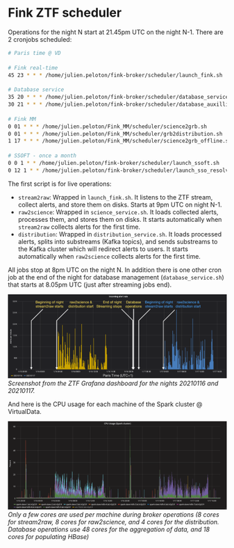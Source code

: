 # Fink ZTF scheduler

Operations for the night N start at 21.45pm UTC on the night N-1. There are 2 cronjobs scheduled:

```bash
# Paris time @ VD

# Fink real-time
45 23 * * * /home/julien.peloton/fink-broker/scheduler/launch_fink.sh

# Database service
35 20 * * * /home/julien.peloton/fink-broker/scheduler/database_service.sh
30 21 * * * /home/julien.peloton/fink-broker/scheduler/database_auxilliary.sh

# Fink MM
0 01 * * * /home/julien.peloton/Fink_MM/scheduler/science2grb.sh
0 01 * * * /home/julien.peloton/Fink_MM/scheduler/grb2distribution.sh
1 17 * * * /home/julien.peloton/Fink_MM/scheduler/science2grb_offline.sh

# SSOFT - once a month
0 0 1 * * /home/julien.peloton/fink-broker/scheduler/launch_ssoft.sh
0 12 1 * * /home/julien.peloton/fink-broker/scheduler/launch_sso_resolver.sh
```

The first script is for live operations:

- `stream2raw`: Wrapped in `launch_fink.sh`. It listens to the ZTF stream, collect alerts, and store them on disks. Starts at 9pm UTC on night N-1.
- `raw2science`: Wrapped in `science_service.sh`. It loads collected alerts, processes them, and stores them on disks. It starts automatically when `stream2raw` collects alerts for the first time.
- `distribution`: Wrapped in `distribution_service.sh`. It loads processed alerts, splits into substreams (Kafka topics), and sends substreams to the Kafka cluster which will redirect alerts to users. It starts automatically when `raw2science` collects alerts for the first time.

All jobs stop at 8pm UTC on the night N. In addition there is one other cron job at the end of the night for database management (`database_service.sh`) that starts at 8.05pm UTC (just after streaming jobs end).

![image](schedule_example.png)
_Screenshot from the ZTF Grafana dashboard for the nights 20210116 and 20210117._


And here is the CPU usage for each machine of the Spark cluster @ VirtualData.

![image](cpu_example.png)
_Only a few cores are used per machine during broker operations (8 cores for stream2raw, 8 cores for raw2science, and 4 cores for the distribution. Database operations use 48 cores for the aggregation of data, and 18 cores for populating HBase)_

